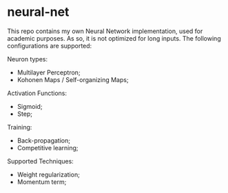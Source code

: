 # neural-net

This repo contains my own Neural Network implementation, used for academic purposes. As so, it is not optimized for long inputs.
The following configurations are supported:

Neuron types:
- Multilayer Perceptron;
- Kohonen Maps / Self-organizing Maps;

Activation Functions:
- Sigmoid;
- Step;

Training:
- Back-propagation;
- Competitive learning;

Supported Techniques:
- Weight regularization;
- Momentum term; 
